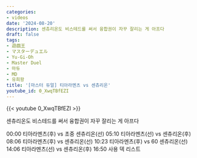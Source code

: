 ```yaml
---
categories:
- videos
date: '2024-08-20'
description: 센츄리온도 비스테드를 써서 융합권이 자꾸 잘리는 게 아프다
draft: false
tags:
- 遊戯王
- マスターデュエル
- Yu-Gi-Oh
- Master Duel
- 마듀
- MD
- 유희왕
title: '[마스터 듀얼] 티아라멘츠 vs 센츄리온'
youtube_id: 0_XwqTBfEZI
---
```



{{< youtube 0_XwqTBfEZI >}}

센츄리온도 비스테드를 써서 융합권이 자꾸 잘리는 게 아프다

00:00 티아라멘츠(후) vs 초중 센츄리온(선)
05:10 티아라멘츠(선) vs 센츄리온(후)
08:06 티아라멘츠(후) vs 센츄리온(선)
10:23 티아라멘츠(후) vs 60 센츄리온(선)
14:06 티아라멘츠(선) vs 센츄리온(후)
16:50 사용 덱 리스트